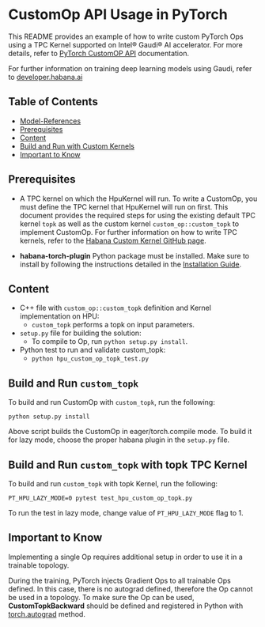 # CustomOp API Usage in PyTorch

This README provides an example of how to write custom PyTorch Ops using a TPC Kernel supported on Intel® Gaudi® AI accelerator. For more details, refer to [PyTorch CustomOP API](https://docs.habana.ai/en/latest/PyTorch/PyTorch_CustomOp_API/page_index.html) documentation.

For further information on training deep learning models using Gaudi, refer to [developer.habana.ai](https://developer.habana.ai/resources/)

## Table of Contents

* [Model-References](../../../../README.md)
* [Prerequisites](#prerequisites)
* [Content](#content)
* [Build and Run with Custom Kernels](#build-and-run-customDivOp-with-default-kernels)
* [Important to Know](#important-to-know)

## Prerequisites

- A TPC kernel on which the HpuKernel will run. To write a CustomOp, you must define the TPC kernel that HpuKernel will run on first. This document provides the required steps for using the existing default TPC kernel `topk` as well as the custom kernel `custom_op::custom_topk` to implement CustomOp. For further information on how to write TPC kernels, refer to the [Habana Custom Kernel GitHub page](https://github.com/HabanaAI/Habana_Custom_Kernel).

- **habana-torch-plugin** Python package must be installed. Make sure to install by following the instructions detailed in the [Installation Guide](https://docs.habana.ai/en/latest/Installation_Guide/index.html).

## Content

- C++ file with `custom_op::custom_topk` definition and Kernel implementation on HPU:
    - `custom_topk` performs a topk on input parameters.
- `setup.py` file for building the solution:
    - To compile to Op, run ```python setup.py install```.
- Python test to run and validate custom_topk:
    - ```python hpu_custom_op_topk_test.py```

## Build and Run `custom_topk`

To build and run CustomOp with `custom_topk`, run the following:

```python setup.py install```

Above script builds the CustomOp in eager/torch.compile mode. To build it for lazy mode, choose the proper habana plugin in the `setup.py` file.

## Build and Run `custom_topk` with topk TPC Kernel

To build and run `custom_topk` with topk Kernel, run the following:

```PT_HPU_LAZY_MODE=0 pytest test_hpu_custom_op_topk.py```

To run the test in lazy mode, change value of `PT_HPU_LAZY_MODE` flag to 1.

## Important to Know

Implementing a single Op requires additional setup in order to use it in a trainable topology.

During the training, PyTorch injects Gradient Ops to all trainable Ops defined.
In this case, there is no autograd defined, therefore the Op cannot be used in a topology.
To make sure the Op can be used, **CustomTopkBackward** should be defined and registered in Python with [torch.autograd](https://pytorch.org/docs/stable/notes/extending.html) method.


